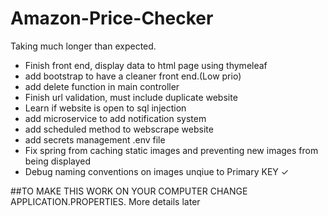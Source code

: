 # Amazon-Price-Checker
Taking much longer than expected.
- Finish front end, display data to html page using thymeleaf
- add bootstrap to have a cleaner front end.(Low prio)
- add delete function in main controller
- Finish url validation, must include duplicate website
- Learn if website is open to sql injection
- add microservice to add notification system
- add scheduled method to webscrape website
- add secrets management .env file
- Fix spring from caching static images and preventing new images from being displayed
- Debug naming conventions on images unqiue to Primary KEY &check;

##TO MAKE THIS WORK ON YOUR COMPUTER CHANGE APPLICATION.PROPERTIES. More  details later